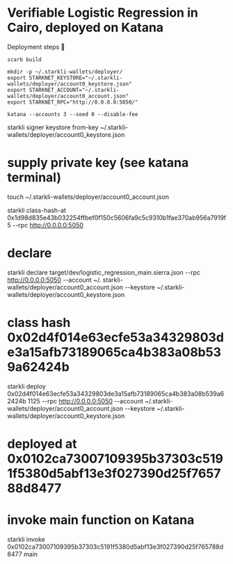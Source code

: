 # Verifiable Logistic Regression in Cairo, deployed on Katana


Deployment steps 🚀

``` 
scarb build
```

```
mkdir -p ~/.starkli-wallets/deployer/
export STARKNET_KEYSTORE="~/.starkli-wallets/deployer/account0_keystore.json"
export STARKNET_ACCOUNT="~/.starkli-wallets/deployer/account0_account.json"
export STARKNET_RPC="http://0.0.0.0:5050/"
```

```
katana --accounts 3 --seed 0 --disable-fee
```

starkli signer keystore from-key ~/.starkli-wallets/deployer/account0_keystore.json
# supply private key (see katana terminal)

touch ~/.starkli-wallets/deployer/account0_account.json

starkli class-hash-at 0x1d98d835e43b032254ffbef0f150c5606fa9c5c9310b1fae370ab956a7919f5 --rpc http://0.0.0.0:5050

# declare
starkli declare target/dev/logistic_regression_main.sierra.json --rpc http://0.0.0.0:5050 --account ~/.
starkli-wallets/deployer/account0_account.json --keystore ~/.starkli-wallets/deployer/account0_keystore.json

# class hash 0x02d4f014e63ecfe53a34329803de3a15afb73189065ca4b383a08b539a62424b

starkli deploy 0x02d4f014e63ecfe53a34329803de3a15afb73189065ca4b383a08b539a62424b 1125 --rpc http://0.0.0.0:5050 --account ~/.starkli-wallets/deployer/account0_account.json --keystore ~/.starkli-wallets/deployer/account0_keystore.json


# deployed at 0x0102ca73007109395b37303c5191f5380d5abf13e3f027390d25f765788d8477

# invoke main function on Katana
starkli invoke 0x0102ca73007109395b37303c5191f5380d5abf13e3f027390d25f765788d8477 main
